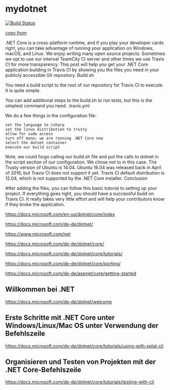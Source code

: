 # mydotnet
[![Build Status](https://secure.travis-ci.org/robisys/mydotnet.svg?branch=master)](https://travis-ci.org/robisys/mydotnet)


[copy from](https://rimdev.io/building-net-core-on-travis-ci/)



.NET Core is a cross-platform runtime, and if you play your developer cards right, you can take advantage of running your application on Windows, macOS, and Linux. We enjoy writing many open source projects. Sometimes we opt to use our internal TeamCity CI server and other times we use Travis CI for more transparency. This post will help you get your .NET Core application building in Travis CI by showing you the files you need in your publicly accessible Git repository.
Build.sh

You need a build script to the root of our repository for Travis CI to execute. It is quite simple.

You can add additional steps to the build.sh to run tests, but this is the simplest command you need.
.travis.yml

We do a few things in the configuration file:

    set the language to csharp
    set the linux distribution to trusty
    allow for sudo access
    turn off mono; we are running .NET Core now
    select the dotnet container
    execute our build script

Note, we could forgo calling our build.sh file and put the calls to dotnet in the script section of our configuration. We chose not to in this case. The Trusty version of Ubuntu is 14.04. Ubuntu 16.04 was released back in April of 2016, but Travis CI does not support it yet. Travis CI default distribution is 12.04, which is not supported by the .NET Core installer.
Conclusion

After adding the files, you can follow this basic tutorial to setting up your project. If everything goes right, you should have a successful build on Travis CI. It really takes very little effort and will help your contributors know if they broke the application.

https://docs.microsoft.com/en-us/dotnet/core/index

https://docs.microsoft.com/de-de/dotnet/

https://www.microsoft.com/net

https://docs.microsoft.com/de-de/dotnet/core/

https://docs.microsoft.com/de-de/dotnet/core/tutorials/

https://docs.microsoft.com/de-de/dotnet/core/porting/

https://docs.microsoft.com/de-de/aspnet/core/getting-started

## Willkommen bei .NET

https://docs.microsoft.com/de-de/dotnet/welcome

## Erste Schritte mit .NET Core unter Windows/Linux/Mac OS unter Verwendung der Befehlszeile

https://docs.microsoft.com/de-de/dotnet/core/tutorials/using-with-xplat-cli

## Organisieren und Testen von Projekten mit der .NET Core-Befehlszeile

https://docs.microsoft.com/de-de/dotnet/core/tutorials/testing-with-cli

